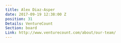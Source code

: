```yaml
---
title: Alex Diaz-Asper
date: 2017-09-19 12:38:00 Z
position: 31
Details: VentureCount
Section: board
Link: http://www.venturecount.com/about/our-team/
---
```



